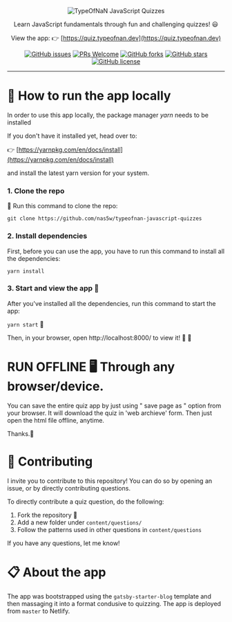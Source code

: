 <div align="center">
<img src="https://raw.githubusercontent.com/nas5w/typeofnan-javascript-quizzes/master/typeOfNaN-logo.jpg" alt="TypeOfNaN JavaScript Quizzes" />

Learn JavaScript fundamentals through fun and challenging quizzes! :smiley:

View the app: :point_right: [https://quiz.typeofnan.dev](https://quiz.typeofnan.dev)

[![GitHub issues](https://img.shields.io/github/issues/nas5w/typeofnan-javascript-quizzes)](https://github.com/nas5w/typeofnan-javascript-quizzes/issues) [![PRs Welcome](https://img.shields.io/badge/PRs-welcome-brightgreen.svg?style=flat-square)](http://makeapullrequest.com) [![GitHub forks](https://img.shields.io/github/forks/nas5w/typeofnan-javascript-quizzes)](https://github.com/nas5w/typeofnan-javascript-quizzes/network) [![GitHub stars](https://img.shields.io/github/stars/nas5w/typeofnan-javascript-quizzes)](https://github.com/nas5w/typeofnan-javascript-quizzes/stargazers) [![GitHub license](https://img.shields.io/github/license/nas5w/typeofnan-javascript-quizzes)](https://github.com/nas5w/typeofnan-javascript-quizzes/blob/master/LICENSE)
</div>

<hr />

# :rocket: How to run the app locally

In order to use this app locally, the package manager _yarn_ needs to be installed

If you don't have it installed yet, head over to:

:point_right: [https://yarnpkg.com/en/docs/install](https://yarnpkg.com/en/docs/install)

and install the latest yarn version for your system.

### 1. Clone the repo  

:horse_racing: Run this command to clone the repo:

`git clone https://github.com/nas5w/typeofnan-javascript-quizzes`  

### 2. Install dependencies

First, before you can use the app, you have to run this command to install all the dependencies:

`yarn install`

### 3. Start and view the app :eyes:

After you've installed all the dependencies, run this command to start the app:

`yarn start`   :horse_racing:

Then, in your browser, open http://localhost:8000/ to view it! :tada: :tada:

# RUN OFFLINE 🖥 Through any browser/device.
You can save the entire quiz app by just using " save page as " option from your browser.
It will download the quiz in 'web archieve' form.
Then just open the html file offline, anytime.

Thanks.🙏

# :construction: Contributing 

I invite you to contribute to this repository! You can do so by opening an issue, or by directly contributing questions.

To directly contribute a quiz question, do the following:

1. Fork the repository :fork_and_knife:
2. Add a new folder under `content/questions/`
3. Follow the patterns used in other questions in `content/questions`


If you have any questions, let me know!  

# :clipboard: About the app

The app was bootstrapped using the `gatsby-starter-blog` template and then massaging it into a format condusive to quizzing. The app is deployed from `master` to Netlify.
